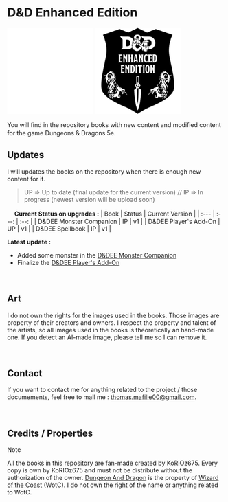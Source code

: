 # D&D Enhanced Edition

<img src="https://github.com/KoRIOz675/DnD_Enhanced_Edition/blob/main/Images/D%26DEE_dark.png#gh-dark-mode-only" alt="Logo_D&DEE" width="200"/>
<img src="https://github.com/KoRIOz675/DnD_Enhanced_Edition/blob/main/Images/D%26DEE_light.png#gh-light-mode-only" alt="Logo_D&DEE" width="200"/>

You will find in the repository books with new content and modified content for the game Dungeons & Dragons 5e.
ㅤ

## Updates

I will updates the books on the repository when there is enough new content for it.

> UP => Up to date (final update for the current version)  //  IP => In progress (newest version will be upload soon)

ㅤ
**Current Status on upgrades :**
| Book | Status | Current Version |
| :--- | :---: | :--: |
| D&DEE Monster Companion | IP | v1 |
| D&DEE Player's Add-On | UP | v1 |
| D&DEE Spellbook | IP | v1 |

**Latest update :**
- Added some monster in the [D&DEE Monster Companion](https://github.com/KoRIOz675/DnD_Enhanced_Edition/blob/main/D%26DEE%20%20-%20Monster%20Companion.pdf)
- Finalize the [D&DEE Player's Add-On](https://github.com/KoRIOz675/DnD_Enhanced_Edition/blob/main/D%26DEE%20-%20Player's%20Add-On.pdf)

ㅤ

## Art

I do not own the rights for the images used in the books. Those images are property of their creators and owners.
I respect the property and talent of the artists, so all images used in the books is theoretically an hand-made one. If you detect an AI-made image, please tell me so I can remove it.

ㅤ

## Contact

If you want to contact me for anything related to the project / those documements, feel free to mail me : thomas.mafille00@gmail.com.

ㅤ

## Credits / Properties

> [!NOTE]
> All the books in this repository are fan-made created by KoRIOz675.
> Every copy is own by KoRIOz675 and must not be distribute without the authorization of the owner.
> [Dungeon And Dragon](https://dnd.wizards.com) is the property of [Wizard of the Coast](https://company.wizards.com/) (WotC). I do not own the right of the name or anything related to WotC.